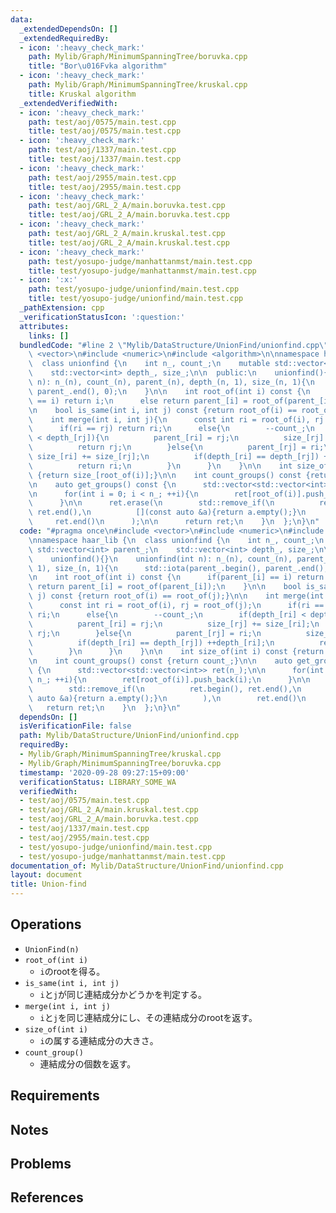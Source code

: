 ```yaml
---
data:
  _extendedDependsOn: []
  _extendedRequiredBy:
  - icon: ':heavy_check_mark:'
    path: Mylib/Graph/MinimumSpanningTree/boruvka.cpp
    title: "Bor\u016Fvka algorithm"
  - icon: ':heavy_check_mark:'
    path: Mylib/Graph/MinimumSpanningTree/kruskal.cpp
    title: Kruskal algorithm
  _extendedVerifiedWith:
  - icon: ':heavy_check_mark:'
    path: test/aoj/0575/main.test.cpp
    title: test/aoj/0575/main.test.cpp
  - icon: ':heavy_check_mark:'
    path: test/aoj/1337/main.test.cpp
    title: test/aoj/1337/main.test.cpp
  - icon: ':heavy_check_mark:'
    path: test/aoj/2955/main.test.cpp
    title: test/aoj/2955/main.test.cpp
  - icon: ':heavy_check_mark:'
    path: test/aoj/GRL_2_A/main.boruvka.test.cpp
    title: test/aoj/GRL_2_A/main.boruvka.test.cpp
  - icon: ':heavy_check_mark:'
    path: test/aoj/GRL_2_A/main.kruskal.test.cpp
    title: test/aoj/GRL_2_A/main.kruskal.test.cpp
  - icon: ':heavy_check_mark:'
    path: test/yosupo-judge/manhattanmst/main.test.cpp
    title: test/yosupo-judge/manhattanmst/main.test.cpp
  - icon: ':x:'
    path: test/yosupo-judge/unionfind/main.test.cpp
    title: test/yosupo-judge/unionfind/main.test.cpp
  _pathExtension: cpp
  _verificationStatusIcon: ':question:'
  attributes:
    links: []
  bundledCode: "#line 2 \"Mylib/DataStructure/UnionFind/unionfind.cpp\"\n#include\
    \ <vector>\n#include <numeric>\n#include <algorithm>\n\nnamespace haar_lib {\n\
    \  class unionfind {\n    int n_, count_;\n    mutable std::vector<int> parent_;\n\
    \    std::vector<int> depth_, size_;\n\n  public:\n    unionfind(){}\n    unionfind(int\
    \ n): n_(n), count_(n), parent_(n), depth_(n, 1), size_(n, 1){\n      std::iota(parent_.begin(),\
    \ parent_.end(), 0);\n    }\n\n    int root_of(int i) const {\n      if(parent_[i]\
    \ == i) return i;\n      else return parent_[i] = root_of(parent_[i]);\n    }\n\
    \n    bool is_same(int i, int j) const {return root_of(i) == root_of(j);}\n\n\
    \    int merge(int i, int j){\n      const int ri = root_of(i), rj = root_of(j);\n\
    \      if(ri == rj) return ri;\n      else{\n        --count_;\n        if(depth_[ri]\
    \ < depth_[rj]){\n          parent_[ri] = rj;\n          size_[rj] += size_[ri];\n\
    \          return rj;\n        }else{\n          parent_[rj] = ri;\n         \
    \ size_[ri] += size_[rj];\n          if(depth_[ri] == depth_[rj]) ++depth_[ri];\n\
    \          return ri;\n        }\n      }\n    }\n\n    int size_of(int i) const\
    \ {return size_[root_of(i)];}\n\n    int count_groups() const {return count_;}\n\
    \n    auto get_groups() const {\n      std::vector<std::vector<int>> ret(n_);\n\
    \n      for(int i = 0; i < n_; ++i){\n        ret[root_of(i)].push_back(i);\n\
    \      }\n\n      ret.erase(\n        std::remove_if(\n          ret.begin(),\
    \ ret.end(),\n          [](const auto &a){return a.empty();}\n        ),\n   \
    \     ret.end()\n      );\n\n      return ret;\n    }\n  };\n}\n"
  code: "#pragma once\n#include <vector>\n#include <numeric>\n#include <algorithm>\n\
    \nnamespace haar_lib {\n  class unionfind {\n    int n_, count_;\n    mutable\
    \ std::vector<int> parent_;\n    std::vector<int> depth_, size_;\n\n  public:\n\
    \    unionfind(){}\n    unionfind(int n): n_(n), count_(n), parent_(n), depth_(n,\
    \ 1), size_(n, 1){\n      std::iota(parent_.begin(), parent_.end(), 0);\n    }\n\
    \n    int root_of(int i) const {\n      if(parent_[i] == i) return i;\n      else\
    \ return parent_[i] = root_of(parent_[i]);\n    }\n\n    bool is_same(int i, int\
    \ j) const {return root_of(i) == root_of(j);}\n\n    int merge(int i, int j){\n\
    \      const int ri = root_of(i), rj = root_of(j);\n      if(ri == rj) return\
    \ ri;\n      else{\n        --count_;\n        if(depth_[ri] < depth_[rj]){\n\
    \          parent_[ri] = rj;\n          size_[rj] += size_[ri];\n          return\
    \ rj;\n        }else{\n          parent_[rj] = ri;\n          size_[ri] += size_[rj];\n\
    \          if(depth_[ri] == depth_[rj]) ++depth_[ri];\n          return ri;\n\
    \        }\n      }\n    }\n\n    int size_of(int i) const {return size_[root_of(i)];}\n\
    \n    int count_groups() const {return count_;}\n\n    auto get_groups() const\
    \ {\n      std::vector<std::vector<int>> ret(n_);\n\n      for(int i = 0; i <\
    \ n_; ++i){\n        ret[root_of(i)].push_back(i);\n      }\n\n      ret.erase(\n\
    \        std::remove_if(\n          ret.begin(), ret.end(),\n          [](const\
    \ auto &a){return a.empty();}\n        ),\n        ret.end()\n      );\n\n   \
    \   return ret;\n    }\n  };\n}\n"
  dependsOn: []
  isVerificationFile: false
  path: Mylib/DataStructure/UnionFind/unionfind.cpp
  requiredBy:
  - Mylib/Graph/MinimumSpanningTree/kruskal.cpp
  - Mylib/Graph/MinimumSpanningTree/boruvka.cpp
  timestamp: '2020-09-28 09:27:15+09:00'
  verificationStatus: LIBRARY_SOME_WA
  verifiedWith:
  - test/aoj/0575/main.test.cpp
  - test/aoj/GRL_2_A/main.kruskal.test.cpp
  - test/aoj/GRL_2_A/main.boruvka.test.cpp
  - test/aoj/1337/main.test.cpp
  - test/aoj/2955/main.test.cpp
  - test/yosupo-judge/unionfind/main.test.cpp
  - test/yosupo-judge/manhattanmst/main.test.cpp
documentation_of: Mylib/DataStructure/UnionFind/unionfind.cpp
layout: document
title: Union-find
---
```


## Operations

- `UnionFind(n)`
- `root_of(int i)`
	- `i`のrootを得る。
- `is_same(int i, int j)`
	- `i`と`j`が同じ連結成分かどうかを判定する。
- `merge(int i, int j)`
	- `i`と`j`を同じ連結成分にし、その連結成分のrootを返す。
- `size_of(int i)`
	- `i`の属する連結成分の大きさ。
- `count_group()`
	- 連結成分の個数を返す。

## Requirements

## Notes

## Problems

## References
